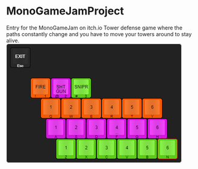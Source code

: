 # MonoGameJamProject
Entry for the MonoGameJam on itch.io
Tower defense game where the paths constantly change and you have to move your towers around to stay alive.
![Alt text](keyboard-layout.png?raw=true "keyboard-layout")
